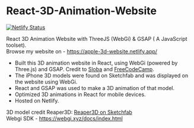 # React-3D-Animation-Website  
[![Netlify Status](https://api.netlify.com/api/v1/badges/ad4f3c5a-1e28-40c9-90b4-99efcaaf0d51/deploy-status)](https://app.netlify.com/sites/apple-3d-website/deploys)  

React 3D Animation Website  with ThreeJS (WebGi) &amp; GSAP ( A JavaScript toolset).   
Browse my website on - https://apple-3d-website.netlify.app/  

<!--  <p align="center">
  <img width="460" height="300" src="https://github.com/HarryKayNeezy/React-3D-Animation-Website/blob/main/gifs/react-3d-website-fast_AdobeExpress.gif">
</p>  
 -->  
 

- Built this 3D animation website in React, using WebGi (powered by Three.js) and GSAP. Credit to [Sloba](https://github.com/bobangajicsm) and [FreeCodeCamp](https://youtube.com/freecodecamp).
- The iPhone 3D models were found on Sketchfab and was displayed on the website using WebGi. 
- React and GSAP was used to make a 3D animation of that model. 
- Optimized 3D animations in React for mobile devices. 
- Hosted on Netlify.

3D model credit Reaper3D: [Reaper3D on Sketchfab](https://sketchfab.com/3d-models/iphone-13-pro-max-4f92b60d824a42c89bbf1833374c4f73)   
Webgi SDK - https://webgi.xyz/docs/index.html
